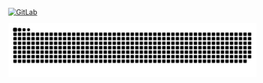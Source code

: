 [![GitLab](https://upload.wikimedia.org/wikipedia/commons/thumb/1/18/GitLab_Logo.svg/1280px-GitLab_Logo.svg.png)](https://gitlab.com/users/koduli/projects)

![snake gif](https://github.com/koduli/koduli/blob/output/github-snake-dark.svg)

